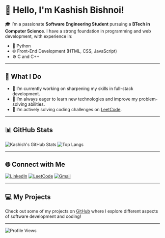 # 👋 Hello, I'm Kashish Bishnoi!

🎓 I’m a passionate **Software Engineering Student** pursuing a **BTech in Computer Science**. I have a strong foundation in programming and web development, with experience in:

- 🐍 Python
- 🌐 Front-End Development (HTML, CSS, JavaScript)
- ⚙️ C and C++

---

## 🚀 What I Do

- 🔭 I’m currently working on sharpening my skills in full-stack development.
- 🌱 I’m always eager to learn new technologies and improve my problem-solving abilities.
- 🤔 I’m actively solving coding challenges on [LeetCode](https://leetcode.com/u/kashishbishnoi23/).

---

## 📊 GitHub Stats

![Kashish's GitHub Stats](https://github-readme-stats.vercel.app/api?username=kashishbishnoi23&show_icons=true&theme=radical)
![Top Langs](https://github-readme-stats.vercel.app/api/top-langs/?username=kashishbishnoi23&layout=compact&theme=radical)

---

## 🌐 Connect with Me

[![LinkedIn](https://img.shields.io/badge/LinkedIn-Connect-blue?style=for-the-badge&logo=linkedin)](https://www.linkedin.com/in/kashishbishnoi23)
[![LeetCode](https://img.shields.io/badge/LeetCode-Solve-orange?style=for-the-badge&logo=leetcode)](https://leetcode.com/u/kashishbishnoi23/)
[![Gmail](https://img.shields.io/badge/Gmail-Send-red?style=for-the-badge&logo=gmail)](mailto:kashishbishnoi23@gmail.com)

---

## 💻 My Projects

Check out some of my projects on [GitHub](https://github.com/kashishbishnoi23) where I explore different aspects of software development and coding!

---

![Profile Views](https://komarev.com/ghpvc/?username=kashishbishnoi23&color=blue&style=flat-square)
